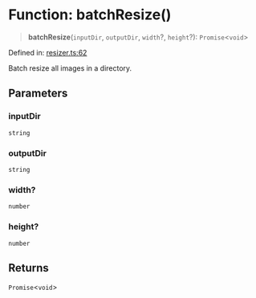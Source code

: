 # Function: batchResize()

> **batchResize**(`inputDir`, `outputDir`, `width`?, `height`?): `Promise`\<`void`\>

Defined in: [resizer.ts:62](https://github.com/The-Node-Forge/image-resizer-cli/blob/3516744fc1de767ca36fafd57c7d2b23a0c4172e/src/resizer.ts#L62)

Batch resize all images in a directory.

## Parameters

### inputDir

`string`

### outputDir

`string`

### width?

`number`

### height?

`number`

## Returns

`Promise`\<`void`\>
